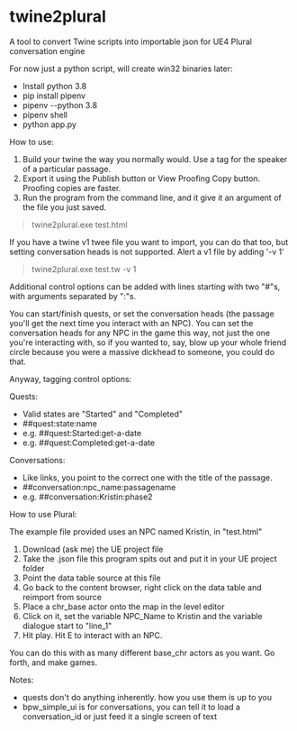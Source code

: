 # twine2plural
A tool to convert Twine scripts into importable json for UE4 Plural conversation engine

For now just a python script, will create win32 binaries later:

- Install python 3.8
- pip install pipenv
- pipenv --python 3.8
- pipenv shell
- python app.py 

How to use:
1. Build your twine the way you normally would. Use a tag for the speaker of a particular passage.
2. Export it using the Publish button or View Proofing Copy button. Proofing copies are faster.
3. Run the program from the command line, and it give it an argument of the file you just saved.

> twine2plural.exe test.html

If you have a twine v1 twee file you want to import, you can do that too, but setting conversation heads is not supported. Alert a v1 file by adding '-v 1'

> twine2plural.exe test.tw -v 1 

Additional control options can be added with lines starting with two "#"s, with arguments separated by ":"s.

You can start/finish quests, or set the conversation heads (the passage you'll get the next time you interact with an NPC). You can set the conversation heads for any NPC in the game this way, not just the one you're interacting with, so if you wanted to, say, blow up your whole friend circle because you were a massive dickhead to someone, you could do that.

Anyway, tagging control options:

Quests:
- Valid states are "Started" and "Completed"
- ##quest:state:name
- e.g. ##quest:Started:get-a-date
- e.g. ##quest:Completed:get-a-date

Conversations:
- Like links, you point to the correct one with the title of the passage.
- ##conversation:npc_name:passagename
- e.g. ##conversation:Kristin:phase2 

How to use Plural:

The example file provided uses an NPC named Kristin, in "test.html"

1. Download (ask me) the UE project file
2. Take the .json file this program spits out and put it in your UE project folder
3. Point the data table source at this file
4. Go back to the content browser, right click on the data table and reimport from source
5. Place a chr_base actor onto the map in the level editor
6. Click on it, set the variable NPC_Name to Kristin and the variable dialogue start to "line_1"
7. Hit play. Hit E to interact with an NPC.

You can do this with as many different base_chr actors as you want. Go forth, and make games.

Notes:
- quests don't do anything inherently. how you use them is up to you
- bpw_simple_ui is for conversations, you can tell it to load a conversation_id or just feed it a single screen of text